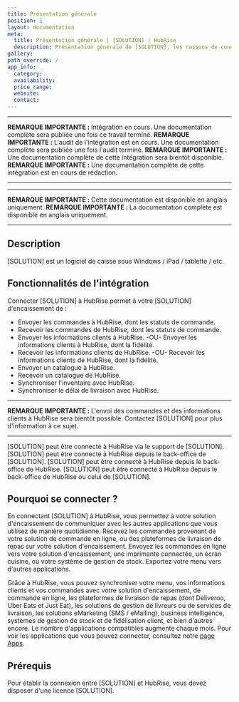 ```yaml
---
title: Présentation générale
position: 1
layout: documentation
meta:
  title: Présentation générale | [SOLUTION] | HubRise
  description: Présentation générale de [SOLUTION], les raisons de connecter [SOLUTION] à HubRise et les fonctionnalités de l'intégration avec HubRise.
gallery:
path_override: /
app_info:
  category:
  availability:
  price_range:
  website:
  contact:
---
```


---

**REMARQUE IMPORTANTE :** Intégration en cours. Une documentation complète sera publiée une fois ce travail terminé.
**REMARQUE IMPORTANTE :** L'audit de l'intégration est en cours. Une documentation complète sera publiée une fois l'audit terminé.
**REMARQUE IMPORTANTE :** Une documentation complète de cette intégration sera bientôt disponible.
**REMARQUE IMPORTANTE :** Une documentation complète de cette intégration est en cours de rédaction.

---

---

**REMARQUE IMPORTANTE :** Cette documentation est disponible <Link to="/apps/[SOLUTION]" addLocalePrefix={false}>en anglais uniquement</Link>.
**REMARQUE IMPORTANTE :** La documentation complète est disponible <Link to="/apps/[SOLUTION]" addLocalePrefix={false}>en anglais uniquement</Link>.

---

## Description

[SOLUTION] est un logiciel de caisse sous Windows / iPad / tablette / etc.

## Fonctionnalités de l'intégration

Connecter [SOLUTION] à HubRise permet à votre [SOLUTION] d'encaissement de :

- Envoyer les commandes à HubRise, dont les statuts de commande.
- Recevoir les commandes de HubRise, dont les statuts de commande.
- Envoyer les informations clients à HubRise. -OU- Envoyer les informations clients à HubRise, dont la fidélité.
- Recevoir les informations clients de HubRise. -OU- Recevoir les informations clients de HubRise, dont la fidélité.
- Envoyer un catalogue à HubRise.
- Recevoir un catalogue de HubRise.
- Synchroniser l'inventaire avec HubRise.
- Synchroniser le délai de livraison avec HubRise.

---

**REMARQUE IMPORTANTE :** L'envoi des commandes et des informations clients à HubRise sera bientôt possible. Contactez [SOLUTION] pour plus d'information à ce sujet.

---

[SOLUTION] peut être connecté à HubRise via le support de [SOLUTION].
[SOLUTION] peut être connecté à HubRise depuis le back-office de [SOLUTION].
[SOLUTION] peut être connecté à HubRise depuis le back-office de HubRise.
[SOLUTION] peut être connecté à HubRise depuis le back-office de HubRise ou celui de [SOLUTION].

## Pourquoi se connecter ?

En connectant [SOLUTION] à HubRise, vous permettez à votre solution d'encaissement de communiquer avec les autres applications que vous utilisez de manière quotidienne. Recevez les commandes provenant de votre solution de commande en ligne, ou des plateformes de livraison de repas sur votre solution d'encaissement. Envoyez les commandes en ligne vers votre solution d'encaissement, une imprimante connectée, un écran cuisine, ou votre système de gestion de stock. Exportez votre menu vers d'autres applications.

Grâce à HubRise, vous pouvez synchroniser votre menu, vos informations clients et vos commandes avec votre solution d'encaissement, de commande en ligne, les plateformes de livraison de repas (dont Deliveroo, Uber Eats et Just Eat), les solutions de gestion de livreurs ou de services de livraison, les solutions eMarketing (SMS / eMailing), business intelligence, systèmes de gestion de stock et de fidélisation client, et bien d'autres encore. Le nombre d'applications compatibles augmente chaque mois. Pour voir les applications que vous pouvez connecter, consultez notre [page Apps](/apps).

## Prérequis

Pour établir la connexion entre [SOLUTION] et HubRise, vous devez disposer d'une licence [SOLUTION].
